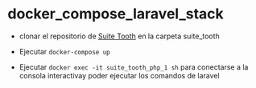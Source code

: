 # docker_compose_laravel_stack


- clonar el repositorio de [Suite Tooth](https://github.com/AnthonyFilgueira/suite_tooth) en la carpeta suite_tooth


- Ejecutar `docker-compose up`


- Ejecutar `docker exec -it suite_tooth_php_1 sh` para conectarse a la consola interactivay poder ejecutar los comandos de laravel

